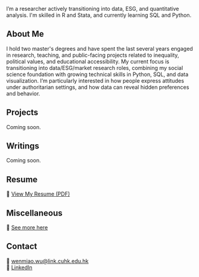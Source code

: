 I’m a researcher actively transitioning into data, ESG, and quantitative analysis. I'm skilled in R and Stata, and currently learning SQL and Python.

## About Me

I hold two master's degrees and have spent the last several years engaged in research, teaching, and public-facing projects related to inequality, political values, and educational accessibility. My current focus is transitioning into data/ESG/market research roles, combining my social science foundation with growing technical skills in Python, SQL, and data visualization. I’m particularly interested in how people express attitudes under authoritarian settings, and how data can reveal hidden preferences and behavior.

## Projects

Coming soon.

## Writings

Coming soon.

## Resume

📄 [View My Resume (PDF)](Wenmiao_CV.pdf)

## Miscellaneous
🔗 [See more here](misc.html)

## Contact

📧 wenmiao.wu@link.cuhk.edu.hk  
🔗 [LinkedIn](https://www.linkedin.com/in/wenmiao-wu-7a91ba179/)
